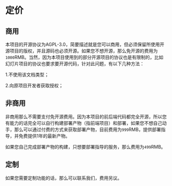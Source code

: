 # 定价

## 商用

本项目的开源协议为AGPL-3.0，简要描述就是您可以商用，但必须保留所使用开源项目的版权，并且源码也必须开源。如果您不想开源，那么免开源的费用为`1000`RMB。当然，因为本项目使用到的部分开源项目的协议也是有限制的，比如幻灯片项目的协议也要求要开源代码，针对此问题，有以下几种方法：

1.不使用该文档类型；

2.向原项目开发者获取授权；

## 非商用

非商用那么不需要支付免开源费用。因为本项目的前后端代码都完全开源，所以您有能力的话完全可以自行构建部署产物（指前端项目）和部署，如果您不想自己动手，那么可以通过付费的方式来获取部署产物，目前费用为`999`RMB，提供部署指导，并免费提供1年的最新产物。

如果您自己完成部署产物的构建，只想要部署指导的服务，那么费用为`499`RMB。

## 定制

如果您需要定制功能的话，那么可以联系我们，费用另议。